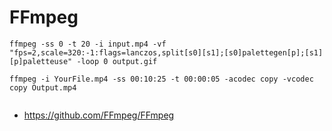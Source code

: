 # FFmpeg

```
ffmpeg -ss 0 -t 20 -i input.mp4 -vf "fps=2,scale=320:-1:flags=lanczos,split[s0][s1];[s0]palettegen[p];[s1][p]paletteuse" -loop 0 output.gif

ffmpeg -i YourFile.mp4 -ss 00:10:25 -t 00:00:05 -acodec copy -vcodec copy Output.mp4


```

- https://github.com/FFmpeg/FFmpeg
